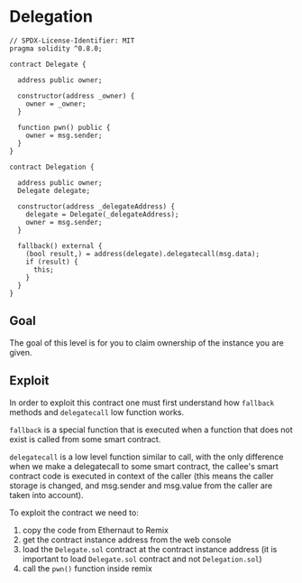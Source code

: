 # Delegation

```
// SPDX-License-Identifier: MIT
pragma solidity ^0.8.0;

contract Delegate {

  address public owner;

  constructor(address _owner) {
    owner = _owner;
  }

  function pwn() public {
    owner = msg.sender;
  }
}

contract Delegation {

  address public owner;
  Delegate delegate;

  constructor(address _delegateAddress) {
    delegate = Delegate(_delegateAddress);
    owner = msg.sender;
  }

  fallback() external {
    (bool result,) = address(delegate).delegatecall(msg.data);
    if (result) {
      this;
    }
  }
}
```

## Goal

The goal of this level is for you to claim ownership of the instance you are given.

## Exploit

In order to exploit this contract one must first understand how ```fallback``` methods and ```delegatecall``` low function works.

```fallback``` is a special function that is executed when a function that does not exist is called from some smart contract.

```delegatecall``` is a low level function similar to call, with the only difference when we make a delegatecall to some smart contract, the callee's smart contract code is executed in context of the caller (this means the caller storage is changed, and msg.sender and msg.value from the caller are taken into account).

To exploit the contract we need to:

1. copy the code from Ethernaut to Remix
2. get the contract instance address from the web console
3. load the ```Delegate.sol``` contract at the contract instance address (it is important to load ```Delegate.sol``` contract and not ```Delegation.sol```)
4. call the ```pwn()``` function inside remix